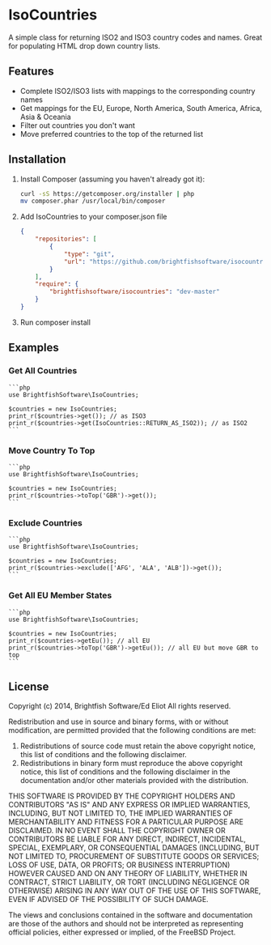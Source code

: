 # IsoCountries

A simple class for returning ISO2 and ISO3 country codes and names. Great for populating HTML drop down country lists.

## Features

* Complete ISO2/ISO3 lists with mappings to the corresponding country names
* Get mappings for the EU, Europe, North America, South America, Africa, Asia & Oceania
* Filter out countries you don't want
* Move preferred countries to the top of the returned list

## Installation

1. Install Composer (assuming you haven't already got it):

    ```bash
    curl -sS https://getcomposer.org/installer | php
    mv composer.phar /usr/local/bin/composer
    ```

2. Add IsoCountries to your composer.json file

    ```json
    {
        "repositories": [
            {
                "type": "git",
                "url": "https://github.com/brightfishsoftware/isocountries"
            }
        ],
        "require": {
            "brightfishsoftware/isocountries": "dev-master"
        }
    }
    ```

3. Run composer install

## Examples

### Get All Countries

    ```php
    use BrightfishSoftware\IsoCountries;

    $countries = new IsoCountries;
    print_r($countries->get()); // as ISO3
    print_r($countries->get(IsoCountries::RETURN_AS_ISO2)); // as ISO2
    ```

### Move Country To Top

    ```php
    use BrightfishSoftware\IsoCountries;

    $countries = new IsoCountries;
    print_r($countries->toTop('GBR')->get());
    ```

### Exclude Countries

    ```php
    use BrightfishSoftware\IsoCountries;

    $countries = new IsoCountries;
    print_r($countries->exclude(['AFG', 'ALA', 'ALB'])->get());
    ```

### Get All EU Member States

    ```php
    use BrightfishSoftware\IsoCountries;

    $countries = new IsoCountries;
    print_r($countries->getEu()); // all EU
    print_r($countries->toTop('GBR')->getEu()); // all EU but move GBR to top
    ```

## License

Copyright (c) 2014, Brightfish Software/Ed Eliot
All rights reserved.

Redistribution and use in source and binary forms, with or without
modification, are permitted provided that the following conditions are met:

1. Redistributions of source code must retain the above copyright notice, this
   list of conditions and the following disclaimer.
2. Redistributions in binary form must reproduce the above copyright notice,
   this list of conditions and the following disclaimer in the documentation
   and/or other materials provided with the distribution.

THIS SOFTWARE IS PROVIDED BY THE COPYRIGHT HOLDERS AND CONTRIBUTORS "AS IS" AND
ANY EXPRESS OR IMPLIED WARRANTIES, INCLUDING, BUT NOT LIMITED TO, THE IMPLIED
WARRANTIES OF MERCHANTABILITY AND FITNESS FOR A PARTICULAR PURPOSE ARE
DISCLAIMED. IN NO EVENT SHALL THE COPYRIGHT OWNER OR CONTRIBUTORS BE LIABLE FOR
ANY DIRECT, INDIRECT, INCIDENTAL, SPECIAL, EXEMPLARY, OR CONSEQUENTIAL DAMAGES
(INCLUDING, BUT NOT LIMITED TO, PROCUREMENT OF SUBSTITUTE GOODS OR SERVICES;
LOSS OF USE, DATA, OR PROFITS; OR BUSINESS INTERRUPTION) HOWEVER CAUSED AND
ON ANY THEORY OF LIABILITY, WHETHER IN CONTRACT, STRICT LIABILITY, OR TORT
(INCLUDING NEGLIGENCE OR OTHERWISE) ARISING IN ANY WAY OUT OF THE USE OF THIS
SOFTWARE, EVEN IF ADVISED OF THE POSSIBILITY OF SUCH DAMAGE.

The views and conclusions contained in the software and documentation are those
of the authors and should not be interpreted as representing official policies,
either expressed or implied, of the FreeBSD Project.
